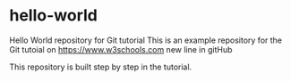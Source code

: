 # hello-world
Hello World repository for Git tutorial
This is an example repository for the Git tutoial on https://www.w3schools.com
new line in gitHub

This repository is built step by step in the tutorial.
